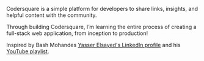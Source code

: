 Codersquare is a simple platform for developers to share links, insights, and helpful content with the community.

Through building Codersquare, I’m learning the entire process of creating a full-stack web application, from inception to production!

Inspired by Bash Mohandes [Yasser Elsayed's LinkedIn profile](https://www.linkedin.com/in/yelsayedebrahim/) and his [YouTube playlist](https://youtube.com/playlist?list=PL9ExMy1CBZjmRw0JcocbXKdy271BvWBGq&si=K107RGvRUFmp0UFs).

